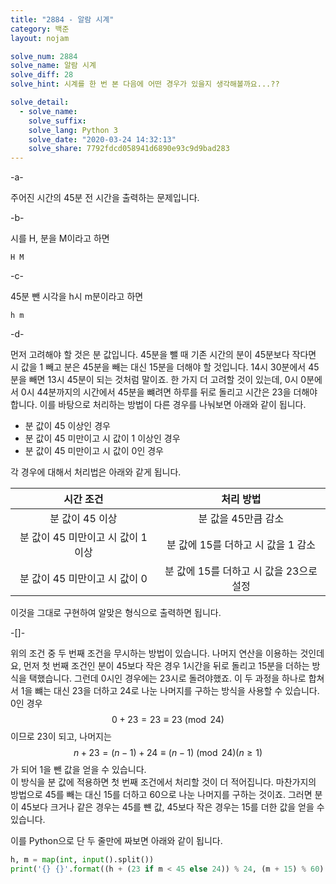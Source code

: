 ```yaml
---
title: "2884 - 알람 시계"
category: 백준
layout: nojam

solve_num: 2884
solve_name: 알람 시계
solve_diff: 28
solve_hint: 시계를 한 번 본 다음에 어떤 경우가 있을지 생각해볼까요...??

solve_detail:
  - solve_name:
    solve_suffix:
    solve_lang: Python 3
    solve_date: "2020-03-24 14:32:13"
    solve_share: 7792fdcd058941d6890e93c9d9bad283
---
```


-a-

주어진 시간의 45분 전 시간을 출력하는 문제입니다.

-b-

시를 H, 분을 M이라고 하면

```
H M
```

-c-

45분 뺀 시각을 h시 m분이라고 하면

```
h m
```

-d-

먼저 고려해야 할 것은 분 값입니다. 45분을 뺄 때 기존 시간의 분이 45분보다 작다면 시 값을 1 빼고 분은 45분을 빼는 대신 15분을 더해야 할 것입니다. 14시 30분에서 45분을 빼면 13시 45분이 되는 것처럼 말이죠. 한 가지 더 고려할 것이 있는데, 0시 0분에서 0시 44분까지의 시간에서 45분을 뺴려면 하루를 뒤로 돌리고 시간은 23을 더해야 합니다. 이를 바탕으로 처리하는 방법이 다른 경우를 나눠보면 아래와 같이 됩니다.

- 분 값이 45 이상인 경우
- 분 값이 45 미만이고 시 값이 1 이상인 경우
- 분 값이 45 미만이고 시 값이 0인 경우

각 경우에 대해서 처리법은 아래와 같게 됩니다.

|시간 조건|처리 방법|
|:-:|:-:|
|분 값이 45 이상|분 값을 45만큼 감소|
|분 값이 45 미만이고 시 값이 1 이상|분 값에 15를 더하고 시 값을 1 감소|
|분 값이 45 미만이고 시 값이 0|분 값에 15를 더하고 시 값을 23으로 설정|

이것을 그대로 구현하여 알맞은 형식으로 출력하면 됩니다.

-[]-

위의 조건 중 두 번째 조건을 무시하는 방법이 있습니다. 나머지 연산을 이용하는 것인데요, 먼저 첫 번째 조건인 분이 45보다 작은 경우 1시간을 뒤로 돌리고 15분을 더하는 방식을 택했습니다. 그런데 0시인 경우에는 23시로 돌려야했죠. 이 두 과정을 하나로 합쳐서 1을 뺴는 대신 23을 더하고 24로 나눈 나머지를 구하는 방식을 사용할 수 있습니다. 0인 경우 $$0+23=23\equiv 23\pmod{24}$$이므로 23이 되고, 나머지는 $$n+23=(n-1)+24\equiv (n-1)\pmod{24}(n\ge 1)$$가 되어 1을 뺀 값을 얻을 수 있습니다.<br/>이 방식을 분 값에 적용하면 첫 번째 조건에서 처리할 것이 더 적어집니다. 마찬가지의 방법으로 45를 빼는 대신 15를 더하고 60으로 나눈 나머지를 구하는 것이죠. 그러면 분이 45보다 크거나 같은 경우는 45를 뺸 값, 45보다 작은 경우는 15를 더한 값을 얻을 수 있습니다.

이를 Python으로 단 두 줄만에 짜보면 아래와 같이 됩니다.

```python
h, m = map(int, input().split())
print('{} {}'.format((h + (23 if m < 45 else 24)) % 24, (m + 15) % 60)
```

